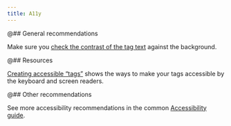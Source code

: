 ```yaml
---
title: A11y
---
```


@## General recommendations

Make sure you [check the contrast of the tag text](/style/palette/palette-a11y/) against the background.

@## Resources

[Creating accessible “tags”](https://a11y-guidelines.orange.com/en/web/components-examples/tags/) shows the ways to make your tags accessible by the keyboard and screen readers.

@## Other recommendations

See more accessibility recommendations in the common [Accessibility guide](/core-principles/a11y/).
